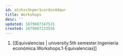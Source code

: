 ```yaml
---
id: atzhzx3nper1cordzn4dqwr
title: Workshops
desc: ''
updated: 1679887347531
created: 1679887233556
---
```


1. [[Equivalencias | university.5th semester.Ingeniería económica.Workshops.1-Equivalencias]]